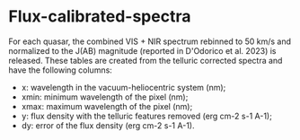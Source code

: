 # Flux-calibrated-spectra
For each quasar, the combined VIS + NIR spectrum rebinned to 50 km/s and normalized to the J(AB) magnitude (reported in D'Odorico et al. 2023) is released. 
These tables are created from the telluric corrected spectra and have the following columns:

- x: wavelength in the vacuum-heliocentric system (nm); 
- xmin: minimum wavelength of the pixel (nm);
- xmax: maximum wavelength of the pixel (nm);
- y: flux density with the telluric features removed (erg cm-2 s-1 A-1);
- dy: error of the flux density (erg cm-2 s-1 A-1). 

